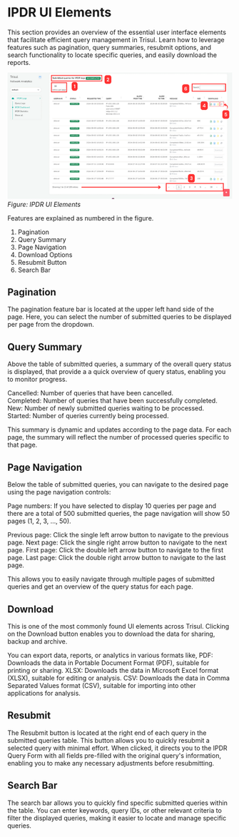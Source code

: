 # IPDR UI Elements

This section provides an overview of the essential user interface elements that facilitate efficient query management in Trisul. Learn how to leverage features such as pagination, query summaries, resubmit options, and search functionality to locate specific queries, and easily download the reports.

![](images/ipdruielements.png)  
*Figure: IPDR UI Elements*

Features are explained as numbered in the figure.
1) Pagination
2) Query Summary
3) Page Navigation
4) Download Options
5) Resubmit Button
6) Search Bar


## Pagination

The pagination feature bar is located at the upper left hand side of the page. Here, you can select the number of submitted queries to be displayed per page from the dropdown.

## Query Summary
Above the table of submitted queries, a summary of the overall query status is displayed, that provide a a quick overview of query status, enabling you to monitor progress.

Cancelled: Number of queries that have been cancelled.  
Completed: Number of queries that have been successfully completed.  
New: Number of newly submitted queries waiting to be processed.  
Started: Number of queries currently being processed.  

This summary is dynamic and updates according to the page data. For each page, the summary will reflect the number of processed queries specific to that page.

## Page Navigation
Below the table of submitted queries, you can navigate to the desired page using the page navigation controls:

Page numbers: If you have selected to display 10 queries per page and there are a total of 500 submitted queries, the page navigation will show 50 pages (1, 2, 3, ..., 50).

Previous page: Click the single left arrow button to navigate to the previous page.
Next page: Click the single right arrow button to navigate to the next page.
First page: Click the double left arrow button to navigate to the first page.
Last page: Click the double right arrow button to navigate to the last page.

This allows you to easily navigate through multiple pages of submitted queries and get an overview of the query status for each page.

## Download 

This is one of the most commonly found UI elements across Trisul. Clicking on the Download button enables you to download the data for sharing, backup and archive.

You can export data, reports, or analytics in various formats like,
PDF: Downloads the data in Portable Document Format (PDF), suitable for printing or sharing.
XLSX: Downloads the data in Microsoft Excel format (XLSX), suitable for editing or analysis.
CSV: Downloads the data in Comma Separated Values format (CSV), suitable for importing into other applications for analysis.

## Resubmit

The Resubmit button is located at the right end of each query in the submitted queries table. This button allows you to quickly resubmit a selected query with minimal effort. When clicked, it directs you to the IPDR Query Form with all fields pre-filled with the original query's information, enabling you to make any necessary adjustments before resubmitting.

## Search Bar

The search bar allows you to quickly find specific submitted queries within the table. You can enter keywords, query IDs, or other relevant criteria to filter the displayed queries, making it easier to locate and manage specific queries.
